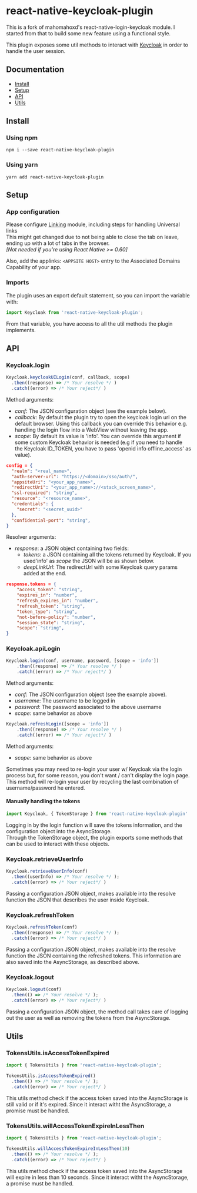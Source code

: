 # react-native-keycloak-plugin
This is a fork of mahomahoxd's react-native-login-keycloak module. I started from that to build some new feature using a functional style.

This plugin exposes some util methods to interact with [Keycloak][KeycloakHome] in order to handle the user session. 

## Documentation

- [Install][InstallAnchor]
- [Setup][SetupAnchor]
- [API][APIAnchor]
- [Utils][UtilsAnchor]

## Install 
### Using npm

```shell
npm i --save react-native-keycloak-plugin
```

### Using yarn

```shell
yarn add react-native-keycloak-plugin
```

## Setup

### App configuration

Please configure [Linking](https://facebook.github.io/react-native/docs/linking.html) module, including steps for handling Universal links<br>
This might get changed due to not being able to close the tab on leave, ending up with a lot of tabs in the browser.<br>
_[Not needed if you're using React Native >= 0.60]_

Also, add the applinks: `<APPSITE HOST>` entry to the Associated Domains Capability of your app.


### Imports
The plugin uses an export default statement, so you can import the variable with: 
```js
import Keycloak from 'react-native-keycloak-plugin';
```
From that variable, you have access to all the util methods the plugin implements.

## API
### Keycloak.login

```js
Keycloak.keycloakUILogin(conf, callback, scope)
  .then((response) => /* Your resolve */ )
  .catch((error) => /* Your reject*/ )
```
Method arguments:
  - _conf_: The JSON configuration object (see the example below).
  - _callback_: By default the plugin try to open the keycloak login url on the default browser. Using this callback you can override this behavior e.g. handling the login flow into a WebView without leaving the app.
  - _scope_: By default its value is 'info'. You can override this argument if some custom Keycloak behavior is needed (e.g if you need to handle the Keycloak ID_TOKEN, you have to pass 'openid info offline_access' as value).

```json
config = {
  "realm": "<real_name>",
  "auth-server-url": "https://<domain>/sso/auth/",
  "appsiteUri": "<your_app_name>",
  "redirectUri": "<your_app_name>://<stack_screen_name>",
  "ssl-required": "string",
  "resource": "<resource_name>",
  "credentials": {
    "secret": "<secret_uuid>"
  },
  "confidential-port": "string",
}
```

Resolver arguments:
 - _response_: a JSON object containing two fields:
    - *tokens*: a JSON containing all the tokens returned by Keycloak. If you used'info' as *scope* the JSON will be as shown below.
    - *deepLinkUrl*: The redirectUrl with some Keycloak query params added at the end.

```json
response.tokens = {
    "access_token": "string",
    "expires_in": "number",
    "refresh_expires_in": "number",
    "refresh_token": "string",
    "token_type": "string",
    "not-before-policy": "number",
    "session_state": "string",
    "scope": "string",
}
```

### Keycloak.apiLogin

```js
Keycloak.login(conf, username, password, [scope = 'info'])
    .then((response) => /* Your resolve */ )
    .catch((error) => /* Your reject*/ )
```

Method arguments:
  - _conf_: The JSON configuration object (see the example above).
  - _username_: The username to be logged in
  - _password_: The password associated to the above username
  - _scope_: same behavior as above
  
```js
Keycloak.refreshLogin([scope = 'info'])
    .then((response) => /* Your resolve */ )
    .catch((error) => /* Your reject*/ )
```

Method arguments:
  - _scope_: same behavior as above

Sometimes you may need to re-login your user w/ Keycloak via the login process but, for some reason, you don't want / can't display the login page.<br>
This method will re-login your user by recycling the last combination of username/password he entered.

#### Manually handling the tokens

```js
import Keycloak, { TokenStorage } from 'react-native-keycloak-plugin'
```

Logging in by the login function will save the tokens information, and the configuration object into the AsyncStorage.<br>Through the TokenStorage object, the plugin exports some methods that can be used to interact with these objects.

### Keycloak.retrieveUserInfo
```js
Keycloak.retrieveUserInfo(conf)
  .then((userInfo) => /* Your resolve */ );
  .catch((error) => /* Your reject*/ )
```
Passing a configuration JSON object, makes available into the resolve function the JSON that describes the user inside Keycloak.

### Keycloak.refreshToken
```js
Keycloak.refreshToken(conf)
  .then((response) => /* Your resolve */ );
  .catch((error) => /* Your reject*/ )
```
Passing a configuration JSON object, makes available into the resolve function the JSON containing the refreshed tokens. This information are also saved into the AsyncStorage, as described above.


### Keycloak.logout
```js
Keycloak.logout(conf)
  .then(() => /* Your resolve */ );
  .catch((error) => /* Your reject*/ )
```
Passing a configuration JSON object, the method call takes care of logging out the user as well as removing the tokens from the AsyncStorage.

## Utils
### TokensUtils.isAccessTokenExpired
```js
import { TokensUtils } from 'react-native-keycloak-plugin';

TokensUtils.isAccessTokenExpired()
  .then(() => /* Your resolve */ );
  .catch((error) => /* Your reject*/ )
```
This utils method check if the access token saved into the AsyncStorage is still valid or if it's expired. Since it interact witht the AsyncStorage, a promise must be handled.

### TokensUtils.willAccessTokenExpireInLessThen
```js
import { TokensUtils } from 'react-native-keycloak-plugin';

TokensUtils.willAccessTokenExpireInLessThen(10)
  .then(() => /* Your resolve */ );
  .catch((error) => /* Your reject*/ )
```
This utils method check if the access token saved into the AsyncStorage will expire in less than 10 seconds. Since it interact witht the AsyncStorage, a promise must be handled.

[InstallAnchor]: <https://github.com/lucataglia/react-native-keycloak-plugin#install>
[SetupAnchor]: <https://github.com/lucataglia/react-native-keycloak-plugin#setup>
[APIAnchor]: <https://github.com/lucataglia/react-native-keycloak-plugin#api>
[UtilsAnchor]: <https://github.com/lucataglia/react-native-keycloak-plugin#utils>
[KeycloakHome]: <https://www.keycloak.org/getting-started>
